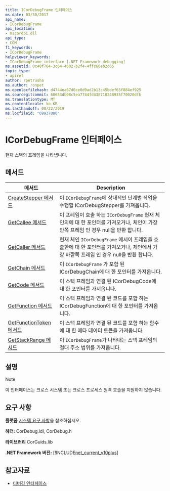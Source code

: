 ```yaml
---
title: ICorDebugFrame 인터페이스
ms.date: 03/30/2017
api_name:
- ICorDebugFrame
api_location:
- mscordbi.dll
api_type:
- COM
f1_keywords:
- ICorDebugFrame
helpviewer_keywords:
- ICorDebugFrame interface [.NET Framework debugging]
ms.assetid: 0c48f764-3c64-4602-b2f4-4ffc60eb2c65
topic_type:
- apiref
author: rpetrusha
ms.author: ronpet
ms.openlocfilehash: d4744ea67d0ce0d9ad2b13c45bdef65f884ef925
ms.sourcegitcommit: 68653db98c5ea7744fd438710248935f70020dfb
ms.translationtype: MT
ms.contentlocale: ko-KR
ms.lasthandoff: 08/22/2019
ms.locfileid: "69937000"
---
```

# <a name="icordebugframe-interface"></a>ICorDebugFrame 인터페이스

현재 스택의 프레임을 나타냅니다.  
  
## <a name="methods"></a>메서드  
  
|메서드|Description|  
|------------|-----------------|  
|[CreateStepper 메서드](../../../../docs/framework/unmanaged-api/debugging/icordebugframe-createstepper-method.md)|이 `ICorDebugFrame`에 상대적인 단계별 작업을 수행할 ICorDebugStepper를 가져옵니다.|  
|[GetCallee 메서드](../../../../docs/framework/unmanaged-api/debugging/icordebugframe-getcallee-method.md)|이 프레임이 호출 하는 `ICorDebugFrame` 현재 체인의에 대 한 포인터를 가져오거나, 체인이 가장 안쪽 프레임 인 경우 null을 반환 합니다.|  
|[GetCaller 메서드](../../../../docs/framework/unmanaged-api/debugging/icordebugframe-getcaller-method.md)|현재 체인 `ICorDebugFrame` 에서이 프레임을 호출한에 대 한 포인터를 가져오거나, 체인에서 가장 바깥쪽 프레임 인 경우 null을 반환 합니다.|  
|[GetChain 메서드](../../../../docs/framework/unmanaged-api/debugging/icordebugframe-getchain-method.md)|이 `ICorDebugFrame` 가 포함 된 ICorDebugChain에 대 한 포인터를 가져옵니다.|  
|[GetCode 메서드](../../../../docs/framework/unmanaged-api/debugging/icordebugframe-getcode-method.md)|이 스택 프레임과 연결 된 ICorDebugCode에 대 한 포인터를 가져옵니다.|  
|[GetFunction 메서드](../../../../docs/framework/unmanaged-api/debugging/icordebugframe-getfunction-method.md)|이 스택 프레임과 연결 된 코드를 포함 하는 ICorDebugFunction에 대 한 포인터를 가져옵니다.|  
|[GetFunctionToken 메서드](../../../../docs/framework/unmanaged-api/debugging/icordebugframe-getfunctiontoken-method.md)|이 스택 프레임과 연결 된 코드를 포함 하는 함수에 대 한 메타 데이터 토큰을 가져옵니다.|  
|[GetStackRange 메서드](../../../../docs/framework/unmanaged-api/debugging/icordebugframe-getstackrange-method.md)|이 `ICorDebugFrame`가 나타내는 스택 프레임의 절대 주소 범위를 가져옵니다.|  
  
## <a name="remarks"></a>설명  
  
> [!NOTE]
> 이 인터페이스는 크로스 시스템 또는 크로스 프로세스 원격 호출을 지원하지 않습니다.  
  
## <a name="requirements"></a>요구 사항  
 **플랫폼** [시스템 요구 사항](../../../../docs/framework/get-started/system-requirements.md)을 참조하십시오.  
  
 **헤더:** CorDebug.idl, CorDebug.h  
  
 **라이브러리** CorGuids.lib  
  
 **.NET Framework 버전:** [!INCLUDE[net_current_v10plus](../../../../includes/net-current-v10plus-md.md)]  
  
## <a name="see-also"></a>참고자료

- [디버깅 인터페이스](../../../../docs/framework/unmanaged-api/debugging/debugging-interfaces.md)
